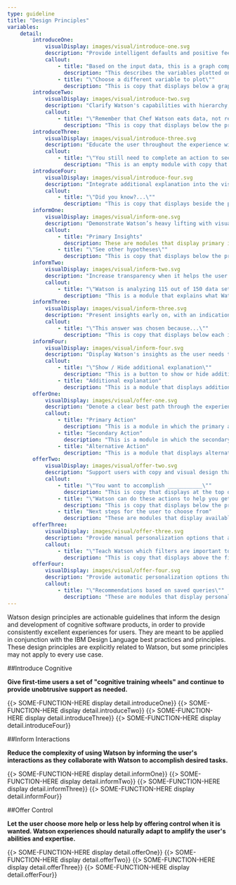 ```yaml
---
type: guideline
title: "Design Principles"
variables:
    detail:
        introduceOne:
            visualDisplay: images/visual/introduce-one.svg
            description: "Provide intelligent defaults and positive feedback to reinforce cognitive behaviors and gradually adjust the user’s habits."
            callout:
                - title: "Based on the input data, this is a graph comparing REVENUE and TIME."
                  description: "This describes the variables plotted on the graph."
                - title: "\"Choose a different variable to plot\""
                  description: "This is copy that displays below a graph."
        introduceTwo:
            visualDisplay: images/visual/introduce-two.svg
            description: "Clarify Watson's capabilities with hierarchy, copy, and interactions to help set appropriate user expectations."
            callout:
                - title: "\"Remember that Chef Watson eats data, not real food. Use your own judgment when preparing these dishes.\""
                  description: "This is copy that displays below the primary content."
        introduceThree:
            visualDisplay: images/visual/introduce-three.svg
            description: "Educate the user throughout the experience without interrupting their workflow."
            callout:
                - title: "\"You still need to complete an action to see results.\""
                  description: "This is an empty module with copy that explains the user's next action."
        introduceFour:
            visualDisplay: images/visual/introduce-four.svg
            description: "Integrate additional explanation into the visual hierarchy as a secondary focus so that it doesn’t get in the way of more experienced users."
            callout:
                - title: "\"Did you know?...\""
                  description: "This is copy that displays beside the primary content."
        informOne:
            visualDisplay: images/visual/inform-one.svg
            description: "Demonstrate Watson’s heavy lifting with visual metaphors and indications of the actions Watson takes."
            callout:
                - title: "Primary Insights"
                  description: These are modules that display primary insights.
                - title: "\"See other hypotheses\""
                  description: "This is copy that displays below the primary content."
        informTwo:
            visualDisplay: images/visual/inform-two.svg
            description: "Increase transparency when it helps the user trust the accuracy of the insights Watson returns."
            callout:
                - title: "\"Watson is analyzing 115 out of 150 data sets\""
                  description: "This is a module that explains what Watson is doing."
        informThree: 
            visualDisplay: images/visual/inform-three.svg
            description: "Present insights early on, with an indication of accuracy or obscurity."
            callout:
                - title: "\"This answer was chosen because...\""
                  description: "This is copy that displays below each insight."
        informFour:
            visualDisplay: images/visual/inform-four.svg
            description: "Display Watson's insights as the user needs them, so that interfaces aren't cluttered or overwhelming."
            callout:
                - title: "\"Show / Hide additional explanation\""
                  description: "This is a button to show or hide additional explanation."
                - title: "Additional explanation"
                  description: "This is a module that displays additional information."
        offerOne:
            visualDisplay: images/visual/offer-one.svg
            description: "Denote a clear best path through the experience, while accommodating alternatives and seamless undos."
            callout:
                - title: "Primary Action"
                  description: "This is a module in which the primary action occurs."
                - title: "Secondary Action"
                  description: "This is a module in which the secondary action occurs."
                - title: "Alternative Action"
                  description: "This is a module that displays alternative actions that are separate from the primary best path."
        offerTwo:
            visualDisplay: images/visual/offer-two.svg
            description: "Support users with copy and visual design that indicate collaboration or a conversation."
            callout:
                - title: "\"You want to accomplish ___________\""
                  description: "This is copy that displays at the top of the page."
                - title: "\"Watson can do these actions to help you get there.\""
                  description: "This is copy that displays below the primary content."
                - title: "Next steps for the user to choose from"
                  description: "These are modules that display available actions."
        offerThree:
            visualDisplay: images/visual/offer-three.svg
            description: "Provide manual personalization options that are performed by the user, such as feedback mechanisms for users to \"teach\" Watson."
            callout:
                - title: "\"Teach Watson which filters are important to you\""
                  description: "This is copy that displays above the filter modules."
        offerFour:
            visualDisplay: images/visual/offer-four.svg
            description: "Provide automatic personalization options that are performed by Watson, such as gathering user information and preferences to apply to the experience."
            callout:
                - title: "\"Recommendations based on saved queries\""
                  description: "These are modules that display personalized recommendations."
---
```


Watson design principles are actionable guidelines that inform the design and development of cognitive software products, in order to provide consistently excellent experiences for users. They are meant to be applied in conjunction with the IBM Design Language best practices and principles. These design principles are explicitly related to Watson, but some principles may not apply to every use case.

##Introduce Cognitive

**Give first-time users a set of "cognitive training wheels" and continue to provide unobtrusive support as needed.**

{{> SOME-FUNCTION-HERE display detail.introduceOne}}
{{> SOME-FUNCTION-HERE display detail.introduceTwo}}
{{> SOME-FUNCTION-HERE display detail.introduceThree}}
{{> SOME-FUNCTION-HERE display detail.introduceFour}}

##Inform Interactions

**Reduce the complexity of using Watson by informing the user's interactions as they collaborate with Watson to accomplish desired tasks.**

{{> SOME-FUNCTION-HERE display detail.informOne}}
{{> SOME-FUNCTION-HERE display detail.informTwo}}
{{> SOME-FUNCTION-HERE display detail.informThree}}
{{> SOME-FUNCTION-HERE display detail.informFour}}

##Offer Control

**Let the user choose more help or less help by offering control when it is wanted. Watson experiences should naturally adapt to amplify the user's abilities and expertise.**

{{> SOME-FUNCTION-HERE display detail.offerOne}}
{{> SOME-FUNCTION-HERE display detail.offerTwo}}
{{> SOME-FUNCTION-HERE display detail.offerThree}}
{{> SOME-FUNCTION-HERE display detail.offerFour}}
